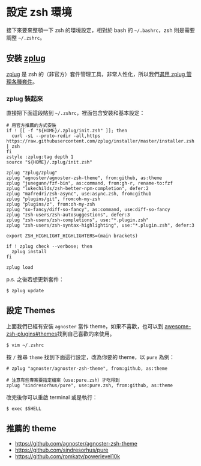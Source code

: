 # 設定 zsh 環境

接下來要來整頓一下 zsh 的環境設定，相對於 bash 的 `~/.bashrc`，zsh 則是需要調整 `~/.zshrc`。


## 安裝 [zplug](https://github.com/zplug/zplug)

[zplug](https://github.com/zplug/zplug) 是 zsh 的（非官方）套件管理工具，非常人性化，所以我們[選用 zplug 管理各種套件](https://github.com/zplug/zplug#example)。

### zplug 裝起來

直接把下面這段貼到 `~/.zshrc`，裡面包含安裝和基本設定：

```shell
# 用官方推薦的方式安裝
if ! [[ -f "${HOME}/.zplug/init.zsh" ]]; then
  curl -sL --proto-redir -all,https https://raw.githubusercontent.com/zplug/installer/master/installer.zsh | zsh
fi
zstyle :zplug:tag depth 1
source "${HOME}/.zplug/init.zsh"

zplug "zplug/zplug"
zplug "agnoster/agnoster-zsh-theme", from:github, as:theme
zplug "junegunn/fzf-bin", as:command, from:gh-r, rename-to:fzf
zplug "lukechilds/zsh-better-npm-completion", defer:2
zplug "mafredri/zsh-async", use:async.zsh, from:github
zplug "plugins/git", from:oh-my-zsh
zplug "plugins/z", from:oh-my-zsh
zplug "so-fancy/diff-so-fancy", as:command, use:diff-so-fancy
zplug "zsh-users/zsh-autosuggestions", defer:3
zplug "zsh-users/zsh-completions", use:"*.plugin.zsh"
zplug "zsh-users/zsh-syntax-highlighting", use:"*.plugin.zsh", defer:3

export ZSH_HIGHLIGHT_HIGHLIGHTERS=(main brackets)

if ! zplug check --verbose; then
  zplug install
fi

zplug load
```

p.s. 之後若想更新套件：

```shell
$ zplug update
```

## 設定 Themes

上面我們已經有安裝 `agnoster` 當作 theme，如果不喜歡，也可以到 [awesome-zsh-plugins#themes](https://github.com/unixorn/awesome-zsh-plugins#themes)找到自己喜歡的來使用。


```shell
$ vim ~/.zshrc
```

按 `/` 搜尋 `theme` 找到下面這行設定，改為你要的 theme，以 `pure` 為例：

```shell
# zplug "agnoster/agnoster-zsh-theme", from:github, as:theme

# 注意有些專案要指定檔案（use:pure.zsh）才吃得到
zplug "sindresorhus/pure", use:pure.zsh, from:github, as:theme 
```

改完後你可以重啟 terminal 或是執行：

```shell
$ exec $SHELL
```

## 推薦的 theme

- https://github.com/agnoster/agnoster-zsh-theme
- https://github.com/sindresorhus/pure
- https://github.com/romkatv/powerlevel10k

